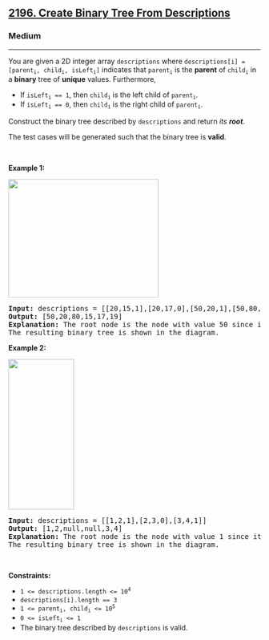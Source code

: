 <h2><a href="https://leetcode.com/problems/create-binary-tree-from-descriptions/">2196. Create Binary Tree From Descriptions</a></h2><h3>Medium</h3><hr><div style="user-select: auto;"><p style="user-select: auto;">You are given a 2D integer array <code style="user-select: auto;">descriptions</code> where <code style="user-select: auto;">descriptions[i] = [parent<sub style="user-select: auto;">i</sub>, child<sub style="user-select: auto;">i</sub>, isLeft<sub style="user-select: auto;">i</sub>]</code> indicates that <code style="user-select: auto;">parent<sub style="user-select: auto;">i</sub></code> is the <strong style="user-select: auto;">parent</strong> of <code style="user-select: auto;">child<sub style="user-select: auto;">i</sub></code> in a <strong style="user-select: auto;">binary</strong> tree of <strong style="user-select: auto;">unique</strong> values. Furthermore,</p>

<ul style="user-select: auto;">
	<li style="user-select: auto;">If <code style="user-select: auto;">isLeft<sub style="user-select: auto;">i</sub> == 1</code>, then <code style="user-select: auto;">child<sub style="user-select: auto;">i</sub></code> is the left child of <code style="user-select: auto;">parent<sub style="user-select: auto;">i</sub></code>.</li>
	<li style="user-select: auto;">If <code style="user-select: auto;">isLeft<sub style="user-select: auto;">i</sub> == 0</code>, then <code style="user-select: auto;">child<sub style="user-select: auto;">i</sub></code> is the right child of <code style="user-select: auto;">parent<sub style="user-select: auto;">i</sub></code>.</li>
</ul>

<p style="user-select: auto;">Construct the binary tree described by <code style="user-select: auto;">descriptions</code> and return <em style="user-select: auto;">its <strong style="user-select: auto;">root</strong></em>.</p>

<p style="user-select: auto;">The test cases will be generated such that the binary tree is <strong style="user-select: auto;">valid</strong>.</p>

<p style="user-select: auto;">&nbsp;</p>
<p style="user-select: auto;"><strong style="user-select: auto;">Example 1:</strong></p>
<img alt="" src="https://assets.leetcode.com/uploads/2022/02/09/example1drawio.png" style="width: 300px; height: 236px; user-select: auto;">
<pre style="user-select: auto;"><strong style="user-select: auto;">Input:</strong> descriptions = [[20,15,1],[20,17,0],[50,20,1],[50,80,0],[80,19,1]]
<strong style="user-select: auto;">Output:</strong> [50,20,80,15,17,19]
<strong style="user-select: auto;">Explanation:</strong> The root node is the node with value 50 since it has no parent.
The resulting binary tree is shown in the diagram.
</pre>

<p style="user-select: auto;"><strong style="user-select: auto;">Example 2:</strong></p>
<img alt="" src="https://assets.leetcode.com/uploads/2022/02/09/example2drawio.png" style="width: 131px; height: 300px; user-select: auto;">
<pre style="user-select: auto;"><strong style="user-select: auto;">Input:</strong> descriptions = [[1,2,1],[2,3,0],[3,4,1]]
<strong style="user-select: auto;">Output:</strong> [1,2,null,null,3,4]
<strong style="user-select: auto;">Explanation:</strong> The root node is the node with value 1 since it has no parent.
The resulting binary tree is shown in the diagram.
</pre>

<p style="user-select: auto;">&nbsp;</p>
<p style="user-select: auto;"><strong style="user-select: auto;">Constraints:</strong></p>

<ul style="user-select: auto;">
	<li style="user-select: auto;"><code style="user-select: auto;">1 &lt;= descriptions.length &lt;= 10<sup style="user-select: auto;">4</sup></code></li>
	<li style="user-select: auto;"><code style="user-select: auto;">descriptions[i].length == 3</code></li>
	<li style="user-select: auto;"><code style="user-select: auto;">1 &lt;= parent<sub style="user-select: auto;">i</sub>, child<sub style="user-select: auto;">i</sub> &lt;= 10<sup style="user-select: auto;">5</sup></code></li>
	<li style="user-select: auto;"><code style="user-select: auto;">0 &lt;= isLeft<sub style="user-select: auto;">i</sub> &lt;= 1</code></li>
	<li style="user-select: auto;">The binary tree described by <code style="user-select: auto;">descriptions</code> is valid.</li>
</ul>
</div>